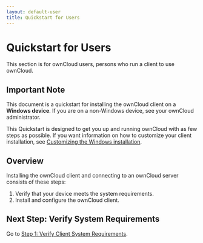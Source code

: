 ```yaml
---
layout: default-user
title: Quickstart for Users
---
```


# Quickstart for Users
This section is for ownCloud users, persons who run a client to use ownCloud.

## Important Note
This document is a quickstart for installing the ownCloud client on a **Windows device**. 
If you are on a non-Windows device, see your ownCloud administrator.

This Quickstart is designed to get you up and running ownCloud with as few steps as possible.
If you want information on how to customize your client installation, see [Customizing the Windows installation](https://doc.owncloud.org/desktop/2.5/installing.html#customizing-the-windows-installation).

## Overview
Installing the ownCloud client and connecting to an ownCloud server consists of these steps:
1. Verify that your device meets the system requirements.
2. Install and configure the ownCloud client.

## Next Step: Verify System Requirements
Go to [Step 1: Verify Client System Requirements](./qs_users_install.html).



